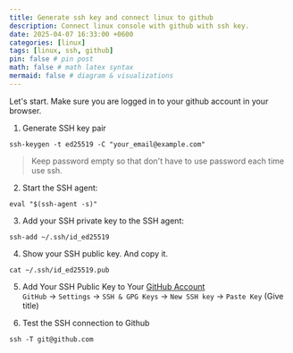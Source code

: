 ```yaml
---
title: Generate ssh key and connect linux to github
description: Connect linux console with github with ssh key.
date: 2025-04-07 16:33:00 +0600
categories: [linux]
tags: [linux, ssh, github]
pin: false # pin post
math: false # math latex syntax
mermaid: false # diagram & visualizations
---
```


Let's start. Make sure you are logged in to your github account in your browser.

1. Generate SSH key pair
```
ssh-keygen -t ed25519 -C "your_email@example.com"
```
> Keep password empty so that don't have to use password each time use ssh.

2. Start the SSH agent: 
```
eval "$(ssh-agent -s)"
```

3. Add your SSH private key to the SSH agent: 
```
ssh-add ~/.ssh/id_ed25519
```

4. Show your SSH public key. And copy it.
```
cat ~/.ssh/id_ed25519.pub
```

5. Add Your SSH Public Key to Your [GitHub Account](https://github.com/settings/keys)  
`GitHub` → `Settings` → `SSH & GPG Keys` → `New SSH key` → `Paste Key` (Give title)


6. Test the SSH connection to Github 
```
ssh -T git@github.com
```

